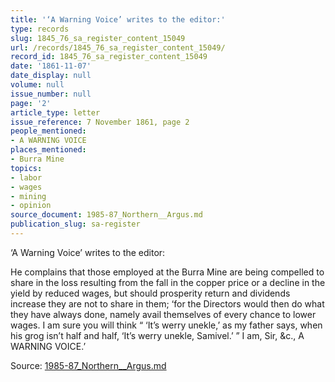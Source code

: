 ```yaml
---
title: '‘A Warning Voice’ writes to the editor:'
type: records
slug: 1845_76_sa_register_content_15049
url: /records/1845_76_sa_register_content_15049/
record_id: 1845_76_sa_register_content_15049
date: '1861-11-07'
date_display: null
volume: null
issue_number: null
page: '2'
article_type: letter
issue_reference: 7 November 1861, page 2
people_mentioned:
- A WARNING VOICE
places_mentioned:
- Burra Mine
topics:
- labor
- wages
- mining
- opinion
source_document: 1985-87_Northern__Argus.md
publication_slug: sa-register
---
```


‘A Warning Voice’ writes to the editor:

He complains that those employed at the Burra Mine are being compelled to share in the loss resulting from the fall in the copper price or a decline in the yield by reduced wages, but should prosperity return and dividends increase they are not to share in them; ‘for the Directors would then do what they have always done, namely avail themselves of every chance to lower wages.  I am sure you will think “ ‘It’s werry unekle,’ as my father says, when his grog isn’t half and half, ‘It’s werry unekle, Samivel.’ ” I am, Sir, &c., A WARNING VOICE.’

Source: [1985-87_Northern__Argus.md](/downloads/markdown/1985-87_Northern__Argus.md)
